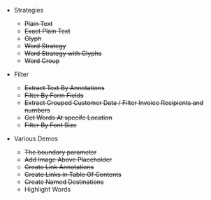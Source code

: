 
- Strategies
    - ~~Plain Text~~
    - ~~Exact Plain Text~~
    - ~~Glyph~~
    - ~~Word Strategy~~
    - ~~Word Strategy with Glyphs~~
    - ~~Word Group~~

- Filter
    - ~~Extract Text By Annotations~~
    - ~~Filter By Form Fields~~
    - ~~Extract Grouped Customer Data / Filter Invoice Recipients and numbers~~        
    - ~~Get Words At specifc Location~~
    - ~~Filter By Font Size~~

- Various Demos
    - ~~The boundary parameter~~ 
    - ~~Add Image Above Placeholder~~
    - ~~Create Link Annotations~~
    - ~~Create Links in Table Of Contents~~ 
    - ~~Create Named Destinations~~
    - Highlight Words
